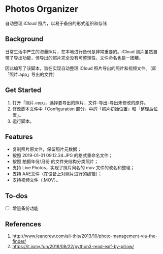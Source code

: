 # Photos Organizer

自动整理 iCloud 照片，以易于备份的形式组织和存储

## Background

日常生活中产生的海量照片，在本地进行备份是非常重要的。iCloud 照片虽然自带了导出功能，但导出的照片完全没有可整理性，文件命名也是一团糟。

因此编写了该脚本，旨在实现自动整理 iCloud 照片导出的照片和视频文件。（即「照片.app」导出的文件）

## Get Started

1. 打开「照片.app」，选择要导出的照片，文件-导出-导出未修改的原件。
2. 修改脚本文件中「Configuration 部分」中的「照片初始位置」和「整理后位置」。
3. 运行脚本。

## Features

- 复制照片原文件，保留照片元数据；
- 按照 2019-01-01 09.12.34.JPG 的格式重命名文件；
- 按照 拍摄年份/月份 的文件夹结构分类照片；
- 支持 Live Photos，实现了照片同名的 mov 文件的改名和整理；
- 支持 AAE文件（在设备上对照片进行的编辑）；
- 支持视频文件（.MOV）。

## To-dos

* [ ] 增量备份功能 

## References

1. http://www.leancrew.com/all-this/2013/10/photo-management-via-the-finder/
2. https://it.ismy.fun/2018/08/22/python3-read-exif-by-pillow/